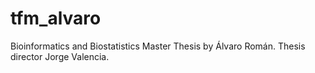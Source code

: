 # tfm_alvaro
Bioinformatics and Biostatistics Master Thesis by Álvaro Román. Thesis director Jorge Valencia.
